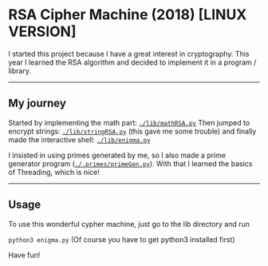 # RSA Cipher Machine (2018) [LINUX VERSION]
I started this project because I have a great interest in cryptography. This year I learned the RSA algorithm and decided to implement it in a program / library.
****
## My journey
Started by implementing the math part: [`./lib/mathRSA.py`](../lib/mathRSA.py)
Then jumped to encrypt strings: [`./lib/stringRSA.py`](../lib/stringRSA.py) (this gave me some trouble)
and finally made the interactive shell: [`./lib/enigma.py`](../lib/enigma.py)

I insisted in using primes generated by me, so I also made a prime generator program ([`./.primes/primeGen.py`](../.primes/primeGen.py)). With that I learned the basics of Threading, which is nice!
****
## Usage
To use this wonderful cypher machine, just go to the lib directory and run

`python3 enigma.py` (Of course you have to get python3 installed first)

Have fun!
